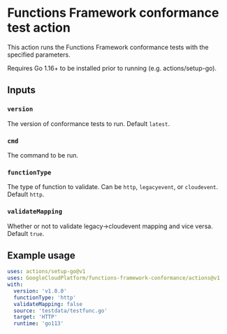 # Functions Framework conformance test action

This action runs the Functions Framework conformance tests with the specified
parameters.

Requires Go 1.16+ to be installed prior to running (e.g. actions/setup-go).

## Inputs

### `version`

The version of conformance tests to run. Default `latest`.

### `cmd`

The command to be run.

### `functionType`

The type of function to validate. Can be `http`, `legacyevent`, or `cloudevent`.
Default `http`.

### `validateMapping`

Whether or not to validate legacy->cloudevent mapping and vice versa. Default
`true`.

## Example usage

```yaml
uses: actions/setup-go@v1
uses: GoogleCloudPlatform/functions-framework-conformance/actions@v1
with:
  version: 'v1.0.0'
  functionType: 'http'
  validateMapping: false
  source: 'testdata/testfunc.go'
  target: 'HTTP'
  runtime: 'go113'
```
